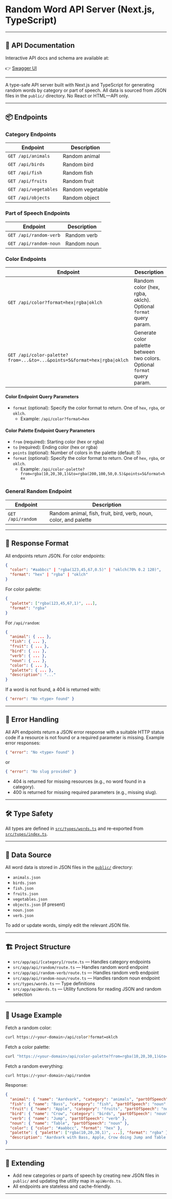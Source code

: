 # Random Word API Server (Next.js, TypeScript)

---

## 📖 API Documentation

Interactive API docs and schema are available at:

👉 [Swagger UI](/api-doc)

---

A type-safe API server built with Next.js and TypeScript for generating random words by category or part of speech. All data is sourced from JSON files in the `public/` directory. No React or HTML—API only.

---

## 📦 Endpoints

### Category Endpoints

| Endpoint              | Description      |
| --------------------- | ---------------- |
| `GET /api/animals`    | Random animal    |
| `GET /api/birds`      | Random bird      |
| `GET /api/fish`       | Random fish      |
| `GET /api/fruits`     | Random fruit     |
| `GET /api/vegetables` | Random vegetable |
| `GET /api/objects`    | Random object    |

### Part of Speech Endpoints

| Endpoint               | Description |
| ---------------------- | ----------- |
| `GET /api/random-verb` | Random verb |
| `GET /api/random-noun` | Random noun |

### Color Endpoints

| Endpoint                                                                  | Description                                                               |
| ------------------------------------------------------------------------- | ------------------------------------------------------------------------- |
| `GET /api/color?format=hex\|rgba\|oklch`                                  | Random color (hex, rgba, oklch). Optional `format` query param.           |
| `GET /api/color-palette?from=...&to=...&points=5&format=hex\|rgba\|oklch` | Generate color palette between two colors. Optional `format` query param. |

#### Color Endpoint Query Parameters

- `format` (optional): Specify the color format to return. One of `hex`, `rgba`, or `oklch`.
  - Example: `/api/color?format=hex`

#### Color Palette Endpoint Query Parameters

- `from` (required): Starting color (hex or rgba)
- `to` (required): Ending color (hex or rgba)
- `points` (optional): Number of colors in the palette (default: 5)
- `format` (optional): Specify the color format to return. One of `hex`, `rgba`, or `oklch`.
  - Example: `/api/color-palette?from=rgba(10,20,30,1)&to=rgba(200,100,50,0.5)&points=5&format=hex`

### General Random Endpoint

| Endpoint          | Description                                                      |
| ----------------- | ---------------------------------------------------------------- |
| `GET /api/random` | Random animal, fish, fruit, bird, verb, noun, color, and palette |

---

## 📝 Response Format

All endpoints return JSON. For color endpoints:

```json
{
  "color": "#aabbcc" | "rgba(123,45,67,0.5)" | "oklch(70% 0.2 120)",
  "format": "hex" | "rgba" | "oklch"
}
```

For color palette:

```json
{
  "palette": ["rgba(123,45,67,1)", ...],
  "format": "rgba"
}
```

For `/api/random`:

```json
{
  "animal": { ... },
  "fish": { ... },
  "fruit": { ... },
  "bird": { ... },
  "verb": { ... },
  "noun": { ... },
  "color": { ... },
  "palette": { ... },
  "description": "..."
}
```

If a word is not found, a 404 is returned with:

```json
{ "error": "No <type> found" }
```

---

## 🚨 Error Handling

All API endpoints return a JSON error response with a suitable HTTP status code if a resource is not found or a required parameter is missing. Example error responses:

```json
{ "error": "No <type> found" }
```

or

```json
{ "error": "No slug provided" }
```

- 404 is returned for missing resources (e.g., no word found in a category).
- 400 is returned for missing required parameters (e.g., missing slug).

---

## 🛠️ Type Safety

All types are defined in [`src/types/words.ts`](src/types/words.ts) and re-exported from [`src/types/index.ts`](src/types/index.ts).

---

## 📂 Data Source

All word data is stored in JSON files in the [`public/`](public/) directory:

- `animals.json`
- `birds.json`
- `fish.json`
- `fruits.json`
- `vegetables.json`
- `objects.json` (if present)
- `noun.json`
- `verb.json`

To add or update words, simply edit the relevant JSON file.

---

## 🏗️ Project Structure

- `src/app/api/[category]/route.ts` — Handles category endpoints
- `src/app/api/random/route.ts` — Handles random word endpoint
- `src/app/api/random-verb/route.ts` — Handles random verb endpoint
- `src/app/api/random-noun/route.ts` — Handles random noun endpoint
- `src/types/words.ts` — Type definitions
- `src/app/apiWords.ts` — Utility functions for reading JSON and random selection

---

## 🚀 Usage Example

Fetch a random color:

```bash
curl https://<your-domain>/api/color?format=oklch
```

Fetch a color palette:

```bash
curl "https://<your-domain>/api/color-palette?from=rgba(10,20,30,1)&to=rgba(200,100,50,0.5)&points=5&format=hex"
```

Fetch a random everything:

```bash
curl https://<your-domain>/api/random
```

Response:

```json
{
  "animal": { "name": "Aardvark", "category": "animals", "partOfSpeech": "noun" },
  "fish": { "name": "Bass", "category": "fish", "partOfSpeech": "noun" },
  "fruit": { "name": "Apple", "category": "fruits", "partOfSpeech": "noun" },
  "bird": { "name": "Crow", "category": "birds", "partOfSpeech": "noun" },
  "verb": { "name": "Jump", "partOfSpeech": "verb" },
  "noun": { "name": "Table", "partOfSpeech": "noun" },
  "color": { "color": "#aabbcc", "format": "hex" },
  "palette": { "palette": ["rgba(10,20,30,1)", ...], "format": "rgba" },
  "description": "Aardvark with Bass, Apple, Crow doing Jump and Table in color #aabbcc with palette rgba(10,20,30,1), ..."
}
```

---

## 🧩 Extending

- Add new categories or parts of speech by creating new JSON files in `public/` and updating the utility map in `apiWords.ts`.
- All endpoints are stateless and cache-friendly.

---
